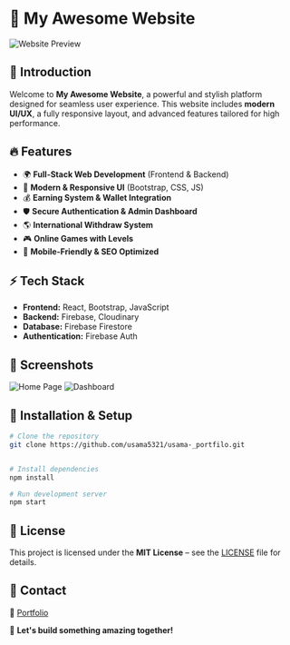# 🚀 My Awesome Website

![Website Preview](https://usama-mir-portfoilo.vercel.app/)

## 🌟 Introduction
Welcome to **My Awesome Website**, a powerful and stylish platform designed for seamless user experience. This website includes **modern UI/UX**, a fully responsive layout, and advanced features tailored for high performance.

## 🔥 Features
- 🌍 **Full-Stack Web Development** (Frontend & Backend)
- 🎨 **Modern & Responsive UI** (Bootstrap, CSS, JS)
- 💰 **Earning System & Wallet Integration**
- 🛡 **Secure Authentication & Admin Dashboard**
- 🌎 **International Withdraw System**
- 🎮 **Online Games with Levels**
- 📱 **Mobile-Friendly & SEO Optimized**

## ⚡ Tech Stack
- **Frontend:** React, Bootstrap, JavaScript
- **Backend:** Firebase, Cloudinary
- **Database:** Firebase Firestore
- **Authentication:** Firebase Auth

## 📸 Screenshots
![Home Page](https://via.placeholder.com/800x400?text=Home+Page)
![Dashboard](https://via.placeholder.com/800x400?text=Dashboard)

## 🚀 Installation & Setup
```bash
# Clone the repository
git clone https://github.com/usama5321/usama-_portfilo.git


# Install dependencies
npm install

# Run development server
npm start
```

## 📜 License
This project is licensed under the **MIT License** – see the [LICENSE](./LICENSE) file for details.

## 💬 Contact
🔗 [Portfolio](https://portfoilo-olive-omega.vercel.app/)  
 


🚀 **Let's build something amazing together!**

